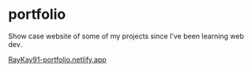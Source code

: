# portfolio

Show case website of some of my projects since I've been learning web dev.

[RayKay91-portfolio.netlify.app](portfolio)
